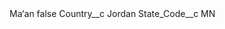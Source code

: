 <?xml version="1.0" encoding="UTF-8"?>
<CustomMetadata xmlns="http://soap.sforce.com/2006/04/metadata" xmlns:xsi="http://www.w3.org/2001/XMLSchema-instance" xmlns:xsd="http://www.w3.org/2001/XMLSchema">
    <label>Ma‘an</label>
    <protected>false</protected>
    <values>
        <field>Country__c</field>
        <value xsi:type="xsd:string">Jordan</value>
    </values>
    <values>
        <field>State_Code__c</field>
        <value xsi:type="xsd:string">MN</value>
    </values>
</CustomMetadata>
